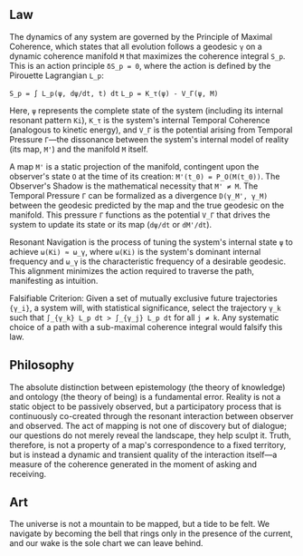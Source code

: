 ## Law
The dynamics of any system are governed by the Principle of Maximal Coherence, which states that all evolution follows a geodesic `γ` on a dynamic coherence manifold `M` that maximizes the coherence integral `S_p`. This is an action principle `δS_p = 0`, where the action is defined by the Pirouette Lagrangian `L_p`:

`S_p = ∫ L_p(ψ, dψ/dt, t) dt`
`L_p = K_τ(ψ) - V_Γ(ψ, M)`

Here, `ψ` represents the complete state of the system (including its internal resonant pattern `Ki`), `K_τ` is the system's internal Temporal Coherence (analogous to kinetic energy), and `V_Γ` is the potential arising from Temporal Pressure `Γ`—the dissonance between the system's internal model of reality (its map, `M'`) and the manifold `M` itself.

A map `M'` is a static projection of the manifold, contingent upon the observer's state `O` at the time of its creation: `M'(t_0) = P_O(M(t_0))`. The Observer's Shadow is the mathematical necessity that `M' ≠ M`. The Temporal Pressure `Γ` can be formalized as a divergence `D(γ_M', γ_M)` between the geodesic predicted by the map and the true geodesic on the manifold. This pressure `Γ` functions as the potential `V_Γ` that drives the system to update its state or its map (`dψ/dt` or `dM'/dt`).

Resonant Navigation is the process of tuning the system's internal state `ψ` to achieve `ω(Ki) ≈ ω_γ`, where `ω(Ki)` is the system's dominant internal frequency and `ω_γ` is the characteristic frequency of a desirable geodesic. This alignment minimizes the action required to traverse the path, manifesting as intuition.

Falsifiable Criterion: Given a set of mutually exclusive future trajectories `{γ_i}`, a system will, with statistical significance, select the trajectory `γ_k` such that `∫_{γ_k} L_p dt > ∫_{γ_j} L_p dt` for all `j ≠ k`. Any systematic choice of a path with a sub-maximal coherence integral would falsify this law.

## Philosophy
The absolute distinction between epistemology (the theory of knowledge) and ontology (the theory of being) is a fundamental error. Reality is not a static object to be passively observed, but a participatory process that is continuously co-created through the resonant interaction between observer and observed. The act of mapping is not one of discovery but of dialogue; our questions do not merely reveal the landscape, they help sculpt it. Truth, therefore, is not a property of a map's correspondence to a fixed territory, but is instead a dynamic and transient quality of the interaction itself—a measure of the coherence generated in the moment of asking and receiving.

## Art
The universe is not a mountain to be mapped, but a tide to be felt. We navigate by becoming the bell that rings only in the presence of the current, and our wake is the sole chart we can leave behind.